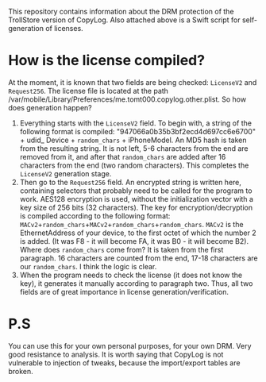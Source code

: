 This repository contains information about the DRM protection of the TrollStore version of CopyLog. Also attached above is a Swift script for self-generation of licenses. 

# How is the license compiled?

At the moment, it is known that two fields are being checked: `LicenseV2` and `Request256`. The license file is located at the path /var/mobile/Library/Preferences/me.tomt000.copylog.other.plist. 
So how does generation happen?

1) Everything starts with the `LicenseV2` field. To begin with, a string of the following format is compiled: "947066a0b35b3bf2ecd4d697cc6e6700" + udid_ Device + `random_chars` + iPhoneModel. An MD5 hash is taken from the resulting string. It is not left, 5-6 characters from the end are removed from it, and after that `random_chars` are added after 16 characters from the end (two random characters). This completes the `LicenseV2` generation stage.
2) Then go to the `Request256` field. An encrypted string is written here, containing selectors that probably need to be called for the program to work. AES128 encryption is used, without the initialization vector with a key size of 256 bits (32 characters). The key for encryption/decryption is compiled according to the following format: `MACv2`+`random_chars`+`MACv2`+`random_chars`+`random_chars`. `MACv2` is the EthernetAddress of your device, to the first octet of which the number 2 is added. (It was F8 - it will become FA, it was B0 - it will become B2). Where does `random_chars` come from? It is taken from the first paragraph. 16 characters are counted from the end, 17-18 characters are our `random_chars`. I think the logic is clear.
3) When the program needs to check the license (it does not know the key), it generates it manually according to paragraph two. Thus, all two fields are of great importance in license generation/verification.

# P.S
You can use this for your own personal purposes, for your own DRM. Very good resistance to analysis. It is worth saying that CopyLog is not vulnerable to injection of tweaks, because the import/export tables are broken.
